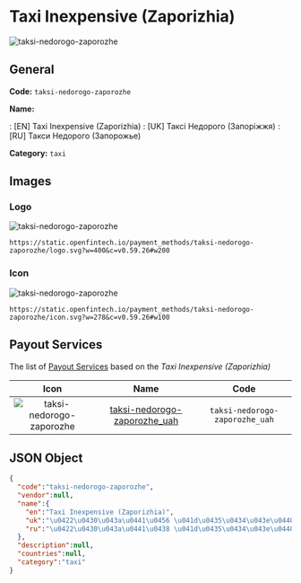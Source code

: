 
# Taxi Inexpensive (Zaporizhia) 
![taksi-nedorogo-zaporozhe](https://static.openfintech.io/payment_methods/taksi-nedorogo-zaporozhe/logo.svg?w=400&c=v0.59.26#w200)  

## General 
**Code:** `taksi-nedorogo-zaporozhe` 
 
**Name:** 
 
:	[EN] Taxi Inexpensive (Zaporizhia) 
:	[UK] Таксі Недорого (Запоріжжя) 
:	[RU] Такси Недорого (Запорожье) 
 
**Category:** `taxi` 
 

## Images 

### Logo 
![taksi-nedorogo-zaporozhe](https://static.openfintech.io/payment_methods/taksi-nedorogo-zaporozhe/logo.svg?w=400&c=v0.59.26#w200)  

```
https://static.openfintech.io/payment_methods/taksi-nedorogo-zaporozhe/logo.svg?w=400&c=v0.59.26#w200
```  

### Icon 
![taksi-nedorogo-zaporozhe](https://static.openfintech.io/payment_methods/taksi-nedorogo-zaporozhe/icon.svg?w=278&c=v0.59.26#w100)  

```
https://static.openfintech.io/payment_methods/taksi-nedorogo-zaporozhe/icon.svg?w=278&c=v0.59.26#w100
```  

## Payout Services 
 
The list of [Payout Services](/payout-services/) based on the _Taxi Inexpensive (Zaporizhia)_ 

|Icon|Name|Code| 
|:---:|:---:|:---:| 
|![taksi-nedorogo-zaporozhe](https://static.openfintech.io/payout_methods/taksi-nedorogo-zaporozhe/icon.svg?w=278&c=v0.59.26#w40) |[taksi-nedorogo-zaporozhe_uah](/payout-services/taksi-nedorogo-zaporozhe_uah/)|`taksi-nedorogo-zaporozhe_uah`| 
 

## JSON Object 

```json
{
  "code":"taksi-nedorogo-zaporozhe",
  "vendor":null,
  "name":{
    "en":"Taxi Inexpensive (Zaporizhia)",
    "uk":"\u0422\u0430\u043a\u0441\u0456 \u041d\u0435\u0434\u043e\u0440\u043e\u0433\u043e (\u0417\u0430\u043f\u043e\u0440\u0456\u0436\u0436\u044f)",
    "ru":"\u0422\u0430\u043a\u0441\u0438 \u041d\u0435\u0434\u043e\u0440\u043e\u0433\u043e (\u0417\u0430\u043f\u043e\u0440\u043e\u0436\u044c\u0435)"
  },
  "description":null,
  "countries":null,
  "category":"taxi"
}
```  
